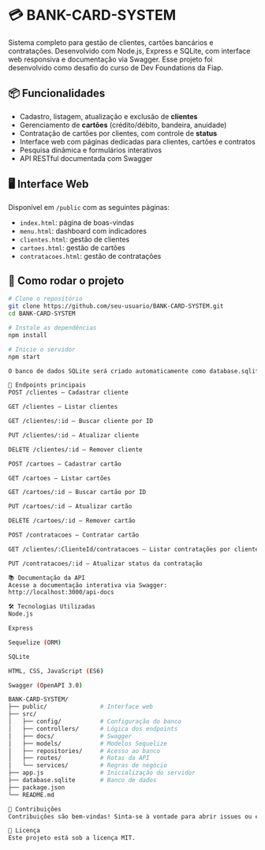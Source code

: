 # 💳 BANK-CARD-SYSTEM

Sistema completo para gestão de clientes, cartões bancários e contratações. Desenvolvido com Node.js, Express e SQLite, com interface web responsiva e documentação via Swagger. Esse projeto
foi desenvolvido como desafio do curso de Dev Foundations da Fiap.

## 📦 Funcionalidades

- Cadastro, listagem, atualização e exclusão de **clientes**
- Gerenciamento de **cartões** (crédito/débito, bandeira, anuidade)
- Contratação de cartões por clientes, com controle de **status**
- Interface web com páginas dedicadas para clientes, cartões e contratos
- Pesquisa dinâmica e formulários interativos
- API RESTful documentada com Swagger

## 🖥️ Interface Web

Disponível em `/public` com as seguintes páginas:

- `index.html`: página de boas-vindas
- `menu.html`: dashboard com indicadores
- `clientes.html`: gestão de clientes
- `cartoes.html`: gestão de cartões
- `contratacoes.html`: gestão de contratações

## 🚀 Como rodar o projeto

```bash
# Clone o repositório
git clone https://github.com/seu-usuario/BANK-CARD-SYSTEM.git
cd BANK-CARD-SYSTEM

# Instale as dependências
npm install

# Inicie o servidor
npm start

O banco de dados SQLite será criado automaticamente como database.sqlite.

🔗 Endpoints principais
POST /clientes – Cadastrar cliente

GET /clientes – Listar clientes

GET /clientes/:id – Buscar cliente por ID

PUT /clientes/:id – Atualizar cliente

DELETE /clientes/:id – Remover cliente

POST /cartoes – Cadastrar cartão

GET /cartoes – Listar cartões

GET /cartoes/:id – Buscar cartão por ID

PUT /cartoes/:id – Atualizar cartão

DELETE /cartoes/:id – Remover cartão

POST /contratacoes – Contratar cartão

GET /clientes/:ClienteId/contratacoes – Listar contratações por cliente

PUT /contratacoes/:id – Atualizar status da contratação

📚 Documentação da API
Acesse a documentação interativa via Swagger:
http://localhost:3000/api-docs

🛠️ Tecnologias Utilizadas
Node.js

Express

Sequelize (ORM)

SQLite

HTML, CSS, JavaScript (ES6)

Swagger (OpenAPI 3.0)

BANK-CARD-SYSTEM/
├── public/               # Interface web
├── src/
│   ├── config/           # Configuração do banco
│   ├── controllers/      # Lógica dos endpoints
│   ├── docs/             # Swagger
│   ├── models/           # Modelos Sequelize
│   ├── repositories/     # Acesso ao banco
│   ├── routes/           # Rotas da API
│   └── services/         # Regras de negócio
├── app.js                # Inicialização do servidor
├── database.sqlite       # Banco de dados
├── package.json
└── README.md

🤝 Contribuições
Contribuições são bem-vindas! Sinta-se à vontade para abrir issues ou enviar pull requests.

📄 Licença
Este projeto está sob a licença MIT.

